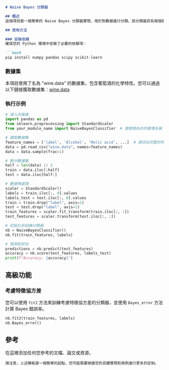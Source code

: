 ```markdown
# Naive Bayes 分類器

## 概述
這個項目是一個簡單的 Naive Bayes 分類器實現，用於對數據進行分類。該分類器具有兩個版本，其中一個是針對特徵獨立的情況，另一個考慮了特徵之間的協方差。

## 使用方法

### 安裝依賴
確保您的 Python 環境中安裝了必要的依賴項：

```bash
pip install numpy pandas scipy scikit-learn
```

### 數據集
本項目使用了名為 "wine.data" 的數據集，包含葡萄酒的化學特性。您可以通過以下鏈接獲取數據集：[wine.data](链接到数据集)

### 執行示例
```python
# 導入所需庫
import pandas as pd
from sklearn.preprocessing import StandardScaler
from your_module_name import NaiveBayesClassifier  # 請替換為你的模塊名稱

# 讀取數據集
feature_names = ['label', 'Alcohol', 'Malic acid', ...]  # 請添加完整的特徵名稱
data = pd.read_csv("wine.data", names=feature_names)
data = data.sample(frac=1)

# 劃分數據集
half = len(data) // 2
train = data.iloc[:half]
test = data.iloc[half:]

# 數據預處理
scaler = StandardScaler()
labels = train.iloc[:, 0].values
labels_test = test.iloc[:, 0].values
train = train.drop("label", axis=1)
test = test.drop("label", axis=1)
train_features = scaler.fit_transform(train.iloc[:, :])
test_features = scaler.transform(test.iloc[:, :])

# 初始化和訓練分類器
nb = NaiveBayesClassifier()
nb.fit(train_features, labels)

# 預測和評估
predictions = nb.predict(test_features)
accuracy = nb.score(test_features, labels_test)
print(f"Accuracy: {accuracy}")
```

## 高級功能

### 考慮特徵協方差
您可以使用 `fit2` 方法來訓練考慮特徵協方差的分類器，並使用 `Bayes_error` 方法計算 Bayes 錯誤率。

```python
nb.fit2(train_features, labels)
nb.Bayes_error()
```

## 參考
在這裡添加任何您參考的文檔、論文或資源。

```
請注意，上述模板是一個簡單的起點，您可能需要根據您的具體實現和用例進行更多的定制。
